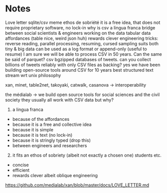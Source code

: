 # Notes

Love letter
sqlite/csv meme
ethos de sobriété
it is a free idea, that does not require proprietary software, no lock-in
why is csv a lingua franca
bridge between social scientists & engineers working on the data
tabular data affordances (table nice, weird json huh)
rewards clever engineering tricks: reverse reading, parallel processing, resuming, cursed sampling
suits both tiny & big data
can be used as a log format or append-only (useful to resume)
I am sure we will be able to process CSV in 50 years. Can the same be said of parquet?
csv bgzipped databases of tweets. can you collect billions of tweets reliably with only CSV files as backing? yes
we have been building open-source tools around CSV for 10 years
best structured text stream wrt unix philosophy

xan, minet, table2net, takoyaki, catwalk, casanova -> interoperability

the médialab -> we build open source tools for social sciences and the civil society
they usually all work with CSV data
but why?

1. a lingua franca
  * because of the affordances
  * because it is a free and collective idea
  * because it is simple
  * because it is text (no lock-in)
  * because it is stringly typed (drop this)
  * between engineers and researchers
2. it fits an ethos of sobriety (albeit not exactly a chosen one) students etc.
  * concise
  * efficient
  * rewards clever albeit oblique engineering

https://github.com/medialab/xan/blob/master/docs/LOVE_LETTER.md